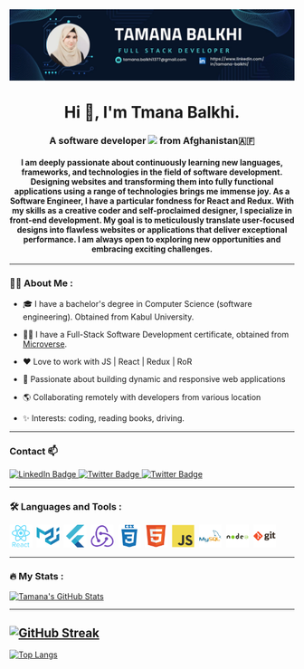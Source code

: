 <img align="center" src="./Tamana Balkhi.jpg" alt="banner">
<h1 align="center">Hi 👋, I'm Tmana Balkhi.</h1>
<h3 align="center">A software developer  <img src="https://media.giphy.com/media/WUlplcMpOCEmTGBtBW/giphy.gif" width="30"> from Afghanistan🇦🇫 </h3>
<h4 align="center">I am deeply passionate about continuously learning new languages, frameworks, and technologies in the field of software development. Designing websites and transforming them into fully functional applications using a range of technologies brings me immense joy. As a Software Engineer, I have a particular fondness for React and Redux. With my skills as a creative coder and self-proclaimed designer, I specialize in front-end development. My goal is to meticulously translate user-focused designs into flawless websites or applications that deliver exceptional performance. I am always open to exploring new opportunities and embracing exciting challenges.</h4>

---

### :woman_technologist: About Me :

- 🎓 I have a bachelor's degree in Computer Science (software engineering). Obtained from Kabul University.

- 👩‍💻 I have a Full-Stack Software Development certificate, obtained from [Microverse](https://github.com/microverseinc).

- ❤️ Love to work with JS | React | Redux | RoR

- 🌱 Passionate about building dynamic and responsive web applications

- 🌎 Collaborating remotely with developers from various location

- ✨ Interests: coding, reading books, driving.

---

### Contact 📫
<div id="badges">
  <a href="https://www.linkedin.com/in/tamana-balkhi/">
    <img src="https://img.shields.io/badge/LinkedIn-blue?style=for-the-badge&logo=linkedin&logoColor=white" alt="LinkedIn Badge"/>
  </a>
  <a href="https://twitter.com/TAMANA1377">
    <img src="https://img.shields.io/badge/Twitter-blue?style=for-the-badge&logo=twitter&logoColor=white" alt="Twitter Badge"/>
  </a>
   <a href="tamana.balkhi1377@gmail.com">
    <img src="https://img.shields.io/badge/Gmail-red?style=for-the-badge&logo=twitter&logoColor=white" alt="Twitter Badge"/>
  </a>
</div>


---

### :hammer_and_wrench: Languages and Tools :
<div>
  <img src="https://github.com/devicons/devicon/blob/master/icons/react/react-original-wordmark.svg" title="React" alt="React" width="40" height="40"/>&nbsp;
  <img src="https://github.com/devicons/devicon/blob/master/icons/materialui/materialui-original.svg" title="Material UI" alt="Material UI" width="40" height="40"/>&nbsp;
  <img src="https://github.com/devicons/devicon/blob/master/icons/flutter/flutter-original.svg" title="Flutter" alt="Flutter" width="40" height="40"/>&nbsp;
  <img src="https://github.com/devicons/devicon/blob/master/icons/redux/redux-original.svg" title="Redux" alt="Redux " width="40" height="40"/>&nbsp;
  <img src="https://github.com/devicons/devicon/blob/master/icons/css3/css3-plain-wordmark.svg"  title="CSS3" alt="CSS" width="40" height="40"/>&nbsp;
  <img src="https://github.com/devicons/devicon/blob/master/icons/html5/html5-original.svg" title="HTML5" alt="HTML" width="40" height="40"/>&nbsp;
  <img src="https://github.com/devicons/devicon/blob/master/icons/javascript/javascript-original.svg" title="JavaScript" alt="JavaScript" width="40" height="40"/>&nbsp;
  <img src="https://github.com/devicons/devicon/blob/master/icons/mysql/mysql-original-wordmark.svg" title="MySQL"  alt="MySQL" width="40" height="40"/>&nbsp;
  <img src="https://github.com/devicons/devicon/blob/master/icons/nodejs/nodejs-original-wordmark.svg" title="NodeJS" alt="NodeJS" width="40" height="40"/>&nbsp;
  <img src="https://github.com/devicons/devicon/blob/master/icons/git/git-original-wordmark.svg" title="Git" **alt="Git" width="40" height="40"/>
</div>

---

### :fire: My Stats :
[![Tamana's GitHub Stats](https://github-readme-stats.vercel.app/api?username=tamana-Balkhi&count_private=true&show_icons=true&theme=transparent)](https://github.com/anuraghazra/github-readme-stats)

---
[![GitHub Streak](http://github-readme-streak-stats.herokuapp.com?user=tamana-Balkhi&theme=dark&background=000000)](https://git.io/streak-stats)
---
[![Top Langs](https://github-readme-stats.vercel.app/api/top-langs/?username=tamana-Balkhi&layout=compact&theme=vision-friendly-dark)](https://github.com/anuraghazra/github-readme-stats)


